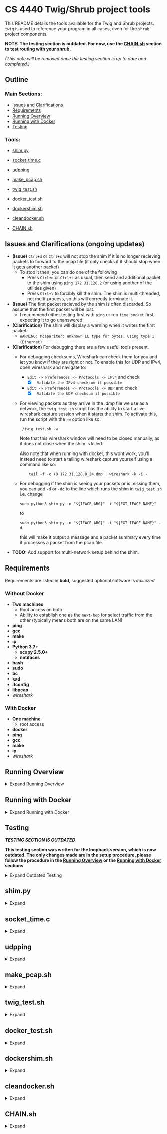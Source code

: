 # CS 4440 Twig/Shrub project tools

This README details the tools available for the Twig and Shrub projects.
`twig` is used to reference your program in all cases, even for the `shrub` project components.

**NOTE: The testing section is outdated. For now, use the [CHAIN.sh](README.md#chainsh) section to test routing with your shrub.**

*(This note will be removed once the testing section is up to date and completed.)*


## Outline 

### Main Sections:
- [Issues and Clarifications](README.md#issues-and-clarifications-ongoing-updates)
- [Requirements](README.md#requirements)
- [Running Overview](README.md#running-overview)
- [Running with Docker](README.md#running-with-docker)
- [Testing](README.md#testing)

### Tools:

- [shim.py](README.md#shimpy)
- [socket_time.c](README.md#socket_timec)
- [udpping](README.md#udpping)
- [make_pcap.sh](README.md#make_pcapsh)
- [twig_test.sh](README.md#twig_testsh)

- [docker_test.sh](README.md#docker_testsh)
- [dockershim.sh](README.md#dockershimsh)
- [cleandocker.sh](README.md#cleandockersh)

- [CHAIN.sh](README.md#chainsh)

## Issues and Clarifications (ongoing updates)

- **(Issue)** `Ctrl+d` or `Ctrl+c` will not stop the shim if it is no longer recieving packets to forward to the pcap file (it only checks if it should stop when it gets another packet) 
	- To stop it then, you can do one of the following
		- Press `Ctrl+d` or `Ctrl+c` as usual, then send and additional packet to the shim using `ping 172.31.128.2` (or using another of the utilities given) 
		- Press `Ctrl+\` to forcibly kill the shim. The shim is multi-threaded, not multi-process, so this will correctly terminate it.
- **(Issue)** The first packet recieved by the shim is often discarded. So assume that the first packet will be lost.
	- I recommend either testing first with `ping` or run `time_socket` first, expecting it to go unanswered.
- **(Clarification)** The shim will display a warning when it writes the first packet:  
	- `WARNING: PcapWriter: unknown LL type for bytes. Using type 1 (Ethernet)`
- **(Clarification)** For debugging there are a few useful tools present.
	- For debugging checksums, Wireshark can check them for you and let you know if they are right or not. To enable this for UDP and IPv4, open wireshark and navigate to:
		- `Edit -> Preferences -> Protocols -> IPv4` and check
			- [x] ` Validate the IPv4 checksum if possible`
		- `Edit -> Preferences -> Protocols -> UDP` and check
			- [x] ` Validate the UDP checksum if possible`
	- For viewing packets as they arrive in the .dmp file we use as a network, the `twig_test.sh` script has the ability to start a live wireshark capture session when it starts the shim. To activate this, run the script with the `-w` option like so:
		```
		./twig_test.sh -w
		```
		Note that this wireshark window will need to be closed manually, as it does not close when the shim is killed.
		
		Also note that when running with docker, this wont work, you'll instead need to start a tailing wireshark capture yourself using a command like so:
		```
			tail -f -c +0 172.31.128.0_24.dmp | wireshark -k -i -
		```
		
	- For debugging if the shim is seeing your packets or is missing them, you can add `-d` or `-dd` to the line which runs the shim in `twig_test.sh` i.e. change
		```
		sudo python3 shim.py -n "${IFACE_ARG}" -i "${EXT_IFACE_NAME}"
		```
		to
		```
		sudo python3 shim.py -n "${IFACE_ARG}" -i "${EXT_IFACE_NAME}" -d
		```
		this will make it output a message and a packet summary every time it processes a packet from the pcap file.
- **TODO:** Add support for multi-network setup behind the shim.


## Requirements

Requirements are listed in **bold**, suggested optional software is *italicized*.

### Without Docker

- **Two machines**
	- Root access on both
	- Ability to establish one as the `next-hop` for select traffic from the other (typically means both are on the same LAN)
- **ping**
- **gcc**
- **make**
- **ip**
- **Python 3.7+**
	- **scapy 2.5.0+**
	- **netifaces**
- **bash**
- **sudo**
- **bc**
- **xxd**
- **ifconfig**
- **libpcap**
- *wireshark*

### With Docker

- **One machine**
	- root access
- **docker**
- **ping**
- **gcc**
- **make**
- **ip**
- *wireshark*

## Running Overview
<details>
  <summary>Expand Running Overview</summary>

To run in the scenario without docker, we will be using one machine to run `twig` and `shim.py`, and the other to send traffic using `ping`, `udpping`, or `socket_time`. 

From now on, I will refer to the machine running the `twig` and `shim.py` as the *twig machine*, and the machine running `ping`, `udpping`, or `socket_time` as the *ping machine*. Any commands will be prefixed with `twig:` or `ping:` to represent which machine they are to be run on.

### Setup

We will start by establishing routes from the *ping machine* to the twigs on the *twig machine*. First we need the IP address of the *twig machine*, which can be obtained using the `ip` command on the *twig machine*. 

I.e. 
```c
twig: ip r | grep default
default via 192.168.1.1 dev wlp170s0 proto dhcp src 192.168.1.42 metric 600 
```
> Here, we see the address for our default interface is `192.168.1.42`

Then on the *ping machine* we establish a route that will direct traffic intended for the twigs to our `twig machine`.

I.e.
```c
ping: sudo ip r add 172.31.0.0/16 via 192.168.1.42
```

Now we can start the shim and `twig` on the *twig machine* using 
```
twig: ./twig_test.sh
```
and in another terminal
```
twig: ./twig -i 172.31.128.2_24
```

---

**NOTE: the first few packets are likely to get lost, similar to the issue listed in [Issues](README.md#issues-and-clarifications-ongoing-updates).**

To make sure this doesnt affect our results, 

run 
```
ping: ./socket_time 172.31.128.2
^C
```
(the `^C` represents killing it with ctrl/command C)

This sends a first packet to the shim which most likely will be lost, but will ensure future packets will not be.

---

Finally we can send traffic from our *ping machine*:
```
ping: ping 172.31.128.2
```
```
ping: udpping 172.31.128.2
```
```
ping: socket_time 172.31.128.2
```

### Repeat Running

You can run `ping`, `udpping`, or `socket_time` on the *ping machine* repeatedly without adverse effects aside from the growing pcap file on the *twig machine*.

If you need to restart your twig, then also restart the shim, but no other action is needed.

### Shutdown

To fully shut down all components of this project and return everything to the original state, we need to do the following:

- Kill the shim script
- Kill twig
- On the *ping machine*, run
```
sudo ip r del 172.31.0.0/16
```


<!--

**Compatible with scapy Version 2.5.0+**

To run a simple test using these tools, here are the steps:

1. Open 3 terminals in this repository's directory
2. In one terminal, run `./twig_test.sh`
	- Authenticate when requested to start the shim
	- You'll know it is running as expected when you see the line `press ctrl+d to stop `
3. In another terminal, start your `twig` on the network using `./twig -i 172.31.128.2_24` (replace the interface specification if you change the network used in `twig_test.sh`)
4. In the final terminal, you can test using `ping` or `socket_time` (or similar programs that your `twig` can respond to)
The format is `ping 172.31.128.2` or `socket_time 172.31.128.2` (replace the ip address if you change the ip address your `twig` is listening on)


**NOTE: if you are unable to run the scripts, you may need to make them executable using the following commands:**
```
chmod +x twig_test.sh
chmod +x make_pcap.sh
```

Also note that the capture file is not removed when the shim is stopped, this is to make it easier to review if your packets are correct or not, though `make_pcap.sh` or `twig_test.sh` *will **overwrite** existing files* if started with the same network configured. 


-->

  
</details>


## Running with Docker

<details>
  <summary>Expand Running with Docker</summary>


This new version of the shim can only communicate with remote hosts, it cannot do loopback connections. So docker allows us to abstract this and do loopback connections in a way that appears as a remote connection to the shim.
Additionally, docker allows us to have a strict environment and allow better portability across systems.

### Setup

For initial setup, we will build the necessary components to run our shim in docker and have routes to get to it appropriately. 

To begin, open three terminals with this repository as the working directory.

Start by running the `docker_test.sh` script:

*__Note__: if you do __not__ want the ip route it adds and the docker network it creates to be removed when you stop the shim, __remove__ the `--rm` option.*
```c
./docker_test.sh --rm
```

Now, in a separate temrinal window, start twig:

```c
./twig -i 172.31.128.2_24
```

Finally we can send traffic from another terminal window:
```
ping 172.31.128.2
```
```
udpping 172.31.128.2
```
```
socket_time 172.31.128.2
```


### Shutdown commands

If you chose not to provide the `--rm` option to the `docker_test.sh` script, you will need to run the following commands to remove the docker network and the ip route it adds.

```c
docker network remove twignet
sudo ip route del 172.31.0.0/16
```

  
</details>

## Testing

***TESTING SECTION IS OUTDATED***

**This testing section was written for the loopback version, which is now outdated. The only changes made are in the setup procedure, please follow the procedure in the [Running Overview](README.md#running-overview) or the [Running with Docker](README.md#running-with-docker) sections**

<details>
  <summary>Expand Outdated Testing</summary>


This section will detail exactly how to run tests that check basic functionality for your twig program.

The basic format for each test will be very similar to the procedure detailed in the [Overview](README.md#overview), but will be careful to avoid known issues and will have a higher level of detail.

Formatting:
- Clarifying comments will be italicized like *this*
- Specific important elements will be bold like **this**
- Placeholder elements of commands will be indicated using angle brackets (`<>`) with a description of the value they represent contained.
- Commands, program names, file names, and single-line output will be isolated in in-line code segments like `this`
- Multiline output and results will be isolated in multiline code blocks like
```
this
```

Notes:
- IP addresses will be specified absolute assuming a default `twig_test.sh`. If you modify `twig_test.sh` all IP addresses will need to be updated to follow. Additionally, IP addresses specified for use with `twig`, `ping`, `socket_time`, and `udpping` are assumed to be used exactly as written. modifying the IP in any stepp will require modifying it in all related steps.
- Each test has the same shutdown process, and the same startup process for the shim and twig.
	- To run **all tests** quickly, you can simply perform **steps 1-5** from any of the following test sections, then perform **steps 6+** from each test in any order sequentially **without performing shutdown in-between.**

### Test 1 (ICMP Ping)

#### Procedure
1. Open 3 terminal windows, each with this repository as their working directory.
2. Create a symbolic link to your twig program in the local directory by running the following command in **terminal 1**: `ln -s <your twig directory>/twig ./twig `
	- *Make sure to replace `<your twig directory>` with the directory your twig program is present in, and ensure you have a binary named `twig` in that directory.*
3. In **terminal 1**, run `./twig_test.sh`
	- Authenticate when prompted
	- *You'll know it is running as expected when you see the line `press ctrl+d to stop `*
4. In **terminal 2**, start your `twig` on the pcap file's network by running the command `./twig -i 172.31.128.2_24`
	- *this gives your twig an interface with IP `172.31.128.2` on the network `172.31.128.0/24`*
5. In **terminal 3**, run `./socket_time 172.31.128.2`, then press `Ctrl+c` to stop `socket_time`.
	- *This is to get around the issue of the first packet being ignored...* 
6. In **terminal 3**, run the command `ping -c 15 172.31.128.2` 

#### Shutdown

For shutting down, there is a known issue witht he shim, so follow these steps to shut down cleanly:
1. In **terminal 3**, run `ping 172.31.128.2`
	- *This will give packets to the shim and let it check for the shutdown signal. (See [Issues](README.md#issues-and-clarifications-ongoing-updates).)*
2. In **terminal 1**, press `Ctrl+d`
	- *`test_twig.sh` should stop running within a second, when `shim.py` recieves a packet.*
3. In **terminal 3**, press `Ctrl+c`
	- *`ping` should stop immediately.*
3. In **terminal 2**, press `Ctrl+c`
	- *`twig` should stop immediately*

#### Expected Results

The output of the `ping` client from **step 6** is what matters. 

Example **Good** output in **terminal 3** from **step 6**:
```
sspringer-fedora-Twig-tools: ping -c 15 172.31.128.2
PING 172.31.128.2 (172.31.128.2) 56(84) bytes of data.
64 bytes from 172.31.128.2: icmp_seq=1 ttl=20 time=15.8 ms
64 bytes from 172.31.128.2: icmp_seq=2 ttl=20 time=27.6 ms
64 bytes from 172.31.128.2: icmp_seq=3 ttl=20 time=17.9 ms
64 bytes from 172.31.128.2: icmp_seq=4 ttl=20 time=21.7 ms
64 bytes from 172.31.128.2: icmp_seq=5 ttl=20 time=14.6 ms
64 bytes from 172.31.128.2: icmp_seq=6 ttl=20 time=24.7 ms
64 bytes from 172.31.128.2: icmp_seq=7 ttl=20 time=21.5 ms
64 bytes from 172.31.128.2: icmp_seq=8 ttl=20 time=20.7 ms
64 bytes from 172.31.128.2: icmp_seq=9 ttl=20 time=15.7 ms
64 bytes from 172.31.128.2: icmp_seq=10 ttl=20 time=23.8 ms
64 bytes from 172.31.128.2: icmp_seq=11 ttl=20 time=13.7 ms
64 bytes from 172.31.128.2: icmp_seq=12 ttl=20 time=22.7 ms
64 bytes from 172.31.128.2: icmp_seq=13 ttl=20 time=23.9 ms
64 bytes from 172.31.128.2: icmp_seq=14 ttl=20 time=21.7 ms
64 bytes from 172.31.128.2: icmp_seq=15 ttl=20 time=19.5 ms

--- 172.31.128.2 ping statistics ---
15 packets transmitted, 15 received, 0% packet loss, time 14025ms
rtt min/avg/max/mdev = 13.718/20.374/27.581/3.946 ms
```

Key components to make sure are correct:
- 0% packet loss
- no `(DUP!)` warnings on any responses

##### Common issues and causes:

- If the first packet (response where `icmp_seq=1`) is missing, verify **Step 5** was performed. If Shutdown has not yet been performed, you may repeat **Step 6** and check the output of that new run.

- If other packets are missing, check first if the `172.31.128.0.dmp` file contains all requests but not all expected responses. 
	- If it does, the issue likely lies with your twig not replying to everything
	- If it does not, the issue is likely with t e shim - contact me (Silas) and we'll figure it out.

- If warnings with `(DUP!)` are present, the issue is likely either:
	- Two `twig`s are running simultaneously with the same interface IP and both are responding
	- The one running `twig` is not correctly keeping its place in the pcap file, so is reading the request multiple times.

### Test 2 (UDP Ping)

#### Procedure
1. Open 3 terminal windows, each with this repository as their working directory.
2. Create a symbolic link to your twig program in the local directory by running the following command in **terminal 1**: `ln -s <your twig directory>/twig ./twig `
	- *Make sure to replace `<your twig directory>` with the directory your twig program is present in, and ensure you have a binary named `twig` in that directory.*
3. In **terminal 1**, run `./twig_test.sh`
	- Authenticate when prompted
	- *You'll know it is running as expected when you see the line `press ctrl+d to stop `*
4. In **terminal 2**, start your `twig` on the pcap file's network by running the command `./twig -i 172.31.128.2_24`
	- *this gives your twig an interface with IP `172.31.128.2` on the network `172.31.128.0/24`*
5. In **terminal 3**, run `./socket_time 172.31.128.2`, then press `Ctrl+c` to stop `socket_time`.
	- *This is to get around the issue of the first packet being ignored...* 
6. In **terminal 3**, move to the udpping directory with `cd udp_ping`
7. In **terminal 3**, compile udpping (if not done already) with `make`
8. In **terminal 3**, run the command `udpping 172.31.128.2` 

#### Shutdown

For shutting down, there is a known issue witht he shim, so follow these steps to shut down cleanly:
1. In **terminal 3**, run `ping 172.31.128.2`
	- *This will give packets to the shim and let it check for the shutdown signal. (See [Issues](README.md#issues-and-clarifications-ongoing-updates).)*
2. In **terminal 1**, press `Ctrl+d`
	- *`test_twig.sh` should stop running within a second, when `shim.py` recieves a packet.*
3. In **terminal 3**, press `Ctrl+c`
	- *`ping` should stop immediately.*
3. In **terminal 2**, press `Ctrl+c`
	- *`twig` should stop immediately*

#### Expected Results

The output of the `udpping` client from **step 8** is what matters. 

Example **Good** output in **terminal 3** from **step 8**:
```
sspringer-fedora-udp_ping: ./udpping 172.31.128.2
Sending 1000 udp echo requests of size 50 to 172.31.128.2 on port echo
 100 200 300 400 500 600 700 800 900


time spent waiting for echos to return (in milliseconds):
# sent  # rcvd  # late       total        min       max       avg
------  ------  ------  -----------  --------  --------  --------
  1000    1000       0    21688.166    11.206    49.648    21.688 
0.00% packet loss
```

Key components to make sure are correct:
- 0.00% packet loss

##### Common issues and causes:

- Similar to ICMP Ping, you may have dups or missing packets, I recommend debugging those on the ICMP side when possible.
- Debugging missing packets may be simpler with lower numbers, which canbe achieved by specifying how many packets to send with the `-c` option to udpping.		
	- Then check the `172.31.128.0.dmp` file with wireshark.
	- Most likely cause for no responses is a bad checksum.



### Test 3 (socket_time)

#### Procedure
1. Open 3 terminal windows, each with this repository as their working directory.
2. Create a symbolic link to your twig program in the local directory by running the following command in **terminal 1**: `ln -s <your twig directory>/twig ./twig `
	- *Make sure to replace `<your twig directory>` with the directory your twig program is present in, and ensure you have a binary named `twig` in that directory.*
3. In **terminal 1**, run `./twig_test.sh`
	- Authenticate when prompted
	- *You'll know it is running as expected when you see the line `press ctrl+d to stop `*
4. In **terminal 2**, start your `twig` on the pcap file's network by running the command `./twig -i 172.31.128.2_24`
	- *this gives your twig an interface with IP `172.31.128.2` on the network `172.31.128.0/24`*
5. In **terminal 3**, run `./socket_time 172.31.128.2`, then press `Ctrl+c` to stop `socket_time`.
	- *This is to get around the issue of the first packet being ignored...* 
6. In **terminal 3**, compile socket_time (if not done already) with `make socket_time`
7. In **terminal 3**, run the command `./socket_time 172.31.128.2` 

#### Shutdown

For shutting down, there is a known issue witht he shim, so follow these steps to shut down cleanly:
1. In **terminal 3**, run `ping 172.31.128.2`
	- *This will give packets to the shim and let it check for the shutdown signal. (See [Issues](README.md#issues-and-clarifications-ongoing-updates).)*
2. In **terminal 1**, press `Ctrl+d`
	- *`test_twig.sh` should stop running within a second, when `shim.py` recieves a packet.*
3. In **terminal 3**, press `Ctrl+c`
	- *`ping` should stop immediately.*
3. In **terminal 2**, press `Ctrl+c`
	- *`twig` should stop immediately*

#### Expected Results

The output of the `socket_time` client from **step 7** is what matters. 

Example **Good** output in **terminal 3** from **step 7**:
```
sspringer-fedora-Twig-tools: ./socket_time 172.31.128.2
The time on 172.31.128.2 is 0xed9296eb
```

Key components to make sure are correct:
- The output timestamp is in big-endian (network byte order) hex, complies with the  `1 Jan 1900` timestamp specified by the RFC, and when converted to human readable format is close to the current time.
	- You can convert this to human readable format using the following steps:
		- Convert to local byte order (little-endian in this example): `0xeb9692ed` 
		- Convert to decimal: `3952513773`
		- Subtract the time offset to convert from the `1900` epoch to the unix standard `1970` epoch timestamp: `1743524973`
		- Convert unix timestamp to human readable format `2025-04-01 12:29:33` 
	- Then just check that the time it converts to is within a few minutes of the current time. (*if something is wrong it'll usually be years wrong, not minutes wrong*) 


##### Common issues and causes:

- Time appears incorrect despite a correct conversion method
	- usually caused by a failure to convert the timestamp on to big endian within `twig`, or a failure to convert from the unix standard `1970` epoch to the [RFC 868](https://www.rfc-editor.org/rfc/rfc868.html) `1900` epoch

</details>

## shim.py
<details>
  <summary>Expand</summary>

### Description

The shim sits between the pcap file we use as an interface for twig and the real network. 

The shim uses a direct forwarding mechanism, so we can only talk to things on the same local machine as the shim/twig. It also only forwards ipv4 packets which are

- In the pcap file, from the network that file represents,and destined to something not on that network

or

- On the real interface specified and destined to the network the pcap file represents.


### Requirements

To run the shim you will need the following:

- Python `3.X` (tested with `3.12.2`)
- Python module `scapy`
- (Usually) Default modules `threading`, `socket`, `ipaddress`, `sys`, `signal`, `json`, `netifaces`, `argparse`

Installing `scapy` (and any other reported missing modules) will require either:

1. Using a virtual environment for python such as via `venv` 
2. Installing scapy with root via `sudo pip install scapy` or `sudo apt install python3-scapy`

**NOTE: running the shim requires root access since it is accessing your network interface to sniff for packets and is injecting packets 'sent' from the pcap file.**

</details>

## socket_time.c
<details>
  <summary>Expand</summary>

socket_time.c is a minimal client for the Time Protocol (udp port 37) specified by [RFC 868](https://www.rfc-editor.org/rfc/rfc868.html)

Compile manually or using the built in `make` rules by running 
```
make socket_time
```

then you can request time from any machine running the time server on port 37.

(you can test it on `132.235.1.1`)

Output is in the format 

```
The time on 132.235.1.1 is 0x214b8feb
```

Note that the timestamp `0x214b8feb` is in big endian, hex, and is seconds since `00:00 1 January 1900 GMT` as specified in the RFC. 

Converted to  a human readable format, it is 

```
Thursday, March 27, 2025 3:57:21 AM GMT
```

</details>

## udpping
<details>
  <summary>Expand</summary>

udpping is a basic client for the udp echo protocol.

This client was written by Dr. Shawn Ostermann.

The source code is included in the subdirectory `udp_ping`

To compile, run `make` in the `udp_ping` subdirectory.

By default, testing with `udpping`  will send 1000 packets, and give a summary of results at the end, presuming not all of them were discarded or lost.

`udpping -` will output usage with more details on how to refine your testing.

Testing details to follow in [Testing](README.md#testing)

</details>

## make_pcap.sh
<details>
  <summary>Expand</summary>


This script serves to make an empty pcap file with some default header parameters.

run using the format 

```
./make_pcap.sh <pcapfilename>
```

e.g.

```
./make_pcap.sh 172.31.128.0_24.dmp
```

or just use twig_test.sh to start the shim and make the pcap file at the same time.

</details>

## twig_test.sh
<details>
  <summary>Expand</summary>


### Description

This script creates a pcap file with network `172.31.128.0/24`, tries to determine and use your default interface, and starts a copy of [shim.py](README.md#shimpy) between that pcap file and the determined interface.

To close down the shim this script starts, simply use `ctrl+d` or `ctrl+c` in the terminal it is running in*.

(*) - see [Issues and Clarifications](README.md#issues-and-clarifications-ongoing-updates)

If `-w` is provided as an additional argument to this script when started, it will establish a wireshark session which live-captures from the network pcap file. NOTE: this session doesnt close automatically when you kill the shim, it will need to be closed manually.

If your default interface contains spaces, edit the script to have the name already specified or enable it to take the interface as an argument. Comments in the script identify where to do this.

To use a new network address from the default, edit the script to use your chosen network (non-public IPs only) or enable it to take the network as an argument. Comments in the script identify where to do this.

**NOTE: This script will prompt for password since you need root to run the shim.**

This script has all the requirements to run shim, and additionally uses lots of BASH specific expansions such as the arithmetic expansion notation `$(( <expr> ))`.


</details>

## docker_test.sh
<details>
  <summary>Expand</summary>


### Description

This script 
- Builds a docker image with all the prerequisites to run the shim
- Constructs a docker network to host the shim container
- Adds an ip route to direct traffic for the shim to the docker container
- Starts the docker container using the image it made, mounting the local directory, and starting the `twig_test.sh` script which runs the shim. 
- Removes the container on exit
- **IF PROVIDED WITH `--rm`**, it additionally: 
	- Removes the created docker network on exit
	- Removes the added ip route on exit

To close down the shim and container this script starts, simply use `ctrl+d` or `ctrl+c` in the terminal it is running in*.

(*) - see [Issues and Clarifications](README.md#issues-and-clarifications-ongoing-updates)

If `--rm` is provided as an additional argument to this script when started, it will remove the docker network and ip route it creates on exit.

To use new parameters from the default, edit the script to use your chosen values, but be warned that modifying any of the network addresses will require changing the addresses in all commands which reference them.

**NOTE: This script will prompt for password since you need root to make ip routes**


</details>

## dockershim.sh
<details>
  <summary>Expand</summary>


### Description

This script 
- Starts a docker container using the image it made, mounting the local directory, and starting the `twig_test.sh` script which runs the shim. 
- Removes the container on exit


To close down the shim and container this script starts, simply use `ctrl+d` or `ctrl+c` in the terminal it is running in*.

(*) - see [Issues and Clarifications](README.md#issues-and-clarifications-ongoing-updates)

To use new parameters from the default, edit the script to use your chosen values, but be warned that modifying any of the network addresses will require changing the addresses in all commands which reference them.

This script is provided for use mostly for cases where the shim may need restarted frequently and it is easier to manually do the docker image, docker network, and ip route setup and shutdown than to let the `docker_test.sh` script do it for you. Most of these cases are debugging for now, but once your twig becomes a shrub router, this will be more likely to be used. (and there will be additional instructions to go along with it.) 

</details>

## cleandocker.sh
<details>
  <summary>Expand</summary>


### Description

this script cleans up everything made by docker. specifically it deletes the image and network made by `docker_test.sh` or `dockershim.sh`

if you change values in either of those scripts, you must also change the values in this script for it to clean correctly.

</details>

## CHAIN.sh
<details>
  <summary>Expand</summary>


### Description

`CHAIN.sh` sets up a chain of 5 routers connected at one end with the shim to the real network. The topology looks something like this:

<img src="./CHAIN.sh.drawio.svg">

To actually use this script and test your program using it, there are several changes to the [Running Overview](README.md#running-overview)/[Running with Docker](README.md#running-with-docker) though the overall idea is the same.

The following is a procedure to run using this script.

### Running without Docker

<details>
  <summary>Expand</summary>


#### Setup

We will start by establishing routes from the *ping machine* to the twigs on the *twig machine*. First we need the IP address of the *twig machine*, which can be obtained using the `ip` command on the *twig machine*. 

I.e. 
```c
twig: ip r | grep default
default via 192.168.1.1 dev wlp170s0 proto dhcp src 192.168.1.42 metric 600 
```
> Here, we see the address for our default interface is `192.168.1.42`

**Your next hop will likely be different, make sure to use *your* next hop IP instead of `192.168.1.42` in the commands that follow.**

Then on the *ping machine* we establish routes that will direct traffic intended for the twigs to our `twig machine`.

I.e.
```c
ping: sudo ip r add 172.31.0.0/16 via 192.168.1.42
```

Now we can start the shim and `twig`s on the *twig machine* using 
```
twig: ./twig_test.sh
```
and in another terminal
```
twig: ./CHAIN.sh
```



**NOTE: you will need to wait a few seconds to let RIP establish routes, and your default route argument to shrub will need to be functional.**

---

Finally we can send traffic from our *ping machine*:
```
ping: ping 172.31.4.254
```
```
ping: udpping 172.31.4.254
```
```
ping: socket_time 172.31.4.254
```
```
ping: traceroute 172.31.4.254
```

#### Repeat Running

You can run `ping`, `traceroute`, `udpping`, or `socket_time` on the *ping machine* repeatedly without adverse effects aside from the growing pcap file on the *twig machine*.

If you need to restart your CHAIN, kill the twigs using the command in shutdown, and restart your shim as well.

#### Shutdown

To fully shut down all components of this project and return everything to the original state, we need to do the following:

- Kill the shim script
- In the terminal where you ran the `CHAIN.sh` script, run
```ps | grep twig | awk '{ print $1 }' | xargs kill``` 
	- if you are using a name for your program other than `twig`, change the grep argument to match.
- On the *ping machine*, run
```
sudo ip r del 172.31.0.0/16
```

</details>

### Running with Docker

<details>
  <summary>Expand</summary>


This new version of the shim can only communicate with remote hosts, it cannot do loopback connections. So docker allows us to abstract this and do loopback connections in a way that appears as a remote connection to the shim.
Additionally, docker allows us to have a strict environment and allow better portability across systems.

#### Setup

For initial setup, we will build the necessary components to run our shim in docker and have routes to get to it appropriately. 

To begin, open three terminals with this repository as the working directory.

Start by running the `dockershim.sh` script:

```c
./dockershim.sh
```

Now, in a separate temrinal window, start your CHAIN:

```c
./CHAIN.sh -d=172.31.127.254
```
**NOTE: if you change the ip your docker container uses in `dockershim.sh`, change the -d= argument to `CHAIN.sh` to match.**


Finally we can send traffic from another terminal window:
```
ping 172.31.4.254
```
```
udpping 172.31.4.254
```
```
socket_time 172.31.4.254
```
```
traceroute 172.31.4.254
```


#### Repeat Running

You can run `ping`, `traceroute`, `udpping`, or `socket_time` repeatedly without adverse effects aside from the growing pcap file.

If you need to restart your CHAIN, kill the twigs using the command in shutdown, and restart your shim as well.

#### Shutdown commands

To clean up, you will need to run the docker cleanup script and remove the ip routes added by the dockershim script.

Additionally you will need to terminate all of the twigs the CHAIN started.
If you are using a name for your program other than `twig`, change the grep argument to match.

```c
ps | grep twig | awk '{ print $1 }' | xargs kill

./cleandocker.sh

sudo ip route del 172.31.0.0/16

```


</details>
</details>